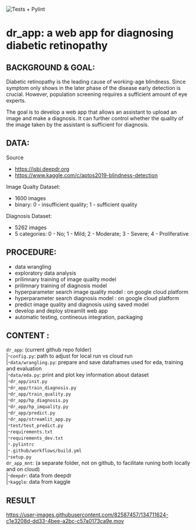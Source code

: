 ![Tests + Pylint](https://github.com/JinglinLi/dr-cloud/workflows/Build%20and%20Test/badge.svg)

# dr_app: a web app for diagnosing diabetic retinopathy

## BACKGROUND & GOAL:
Diabetic retinopathy is the leading cause of working-age blindness. Since symptom only shows in the later phase of the disease early detection is crucial. However, population screening requires a sufficient amount of eye experts.

The goal is to develop a web app that allows an assistant to upload an image and make a diagnosis. It can further control whether the quality of the image taken by the assistant is sufficient for diagnosis.

## DATA:
Source
- https://isbi.deepdr.org
- https://www.kaggle.com/c/aptos2019-blindness-detection

Image Qualty Dataset:
- 1600 images
- binary: 0 - insufficient quality; 1 - sufficient quality

Diagnosis Dataset:
- 5262 images
- 5 categories: 0 - No; 1 - Mild; 2 - Moderate; 3 - Severe; 4 - Proliferative

## PROCEDURE:
- data wrangling
- exploratory data analysis
- prilimnary training of image quality model
- prilimnary training of diagnosis model
- hyperparameter search image quality model : on google cloud platform
- hyperparameter search diagnosis model : on google cloud platform
- predict image quality and diagnosis using saved model
- develop and deploy streamlit web app
- automatic testing, contineous integration, packaging

## CONTENT :
`dr_app`: (current github repo folder) \
|-`config.py`: path to adjust for local run vs cloud run \
|-`data/wrangling.py`: prepare and save dataframes used for eda, training and evaluation \
|-`data/eda.py`: print and plot key information about dataset  \
|-`dr_app/init.py` \
|-`dr_app/train_diagnosis.py` \
|-`dr_app/train_quality.py` \
|-`dr_app/hp_diagnosis.py`  \
|-`dr_app/hp_imquality.py` \
|-`dr_app/predict.py` \
|-`dr_app/streamlit_app.py` \
|-`test/test_predict.py` \
|-`requirements.txt` \
|-`requirements_dev.txt`  \
|-`.pylintrc`  \
|-`.github/workflows/build.yml` \
|-`setup.py` \
`dr_app_mnt`: (a separate folder, not on github, to facilitate runing both locally and on cloud) \
|-`deepdr`: data from deepdr \
|-`kaggle`: data from kaggle 

## RESULT
https://user-images.githubusercontent.com/82587457/134711624-c1e3208d-dd33-4bee-a2bc-c57a0173ca9e.mov


